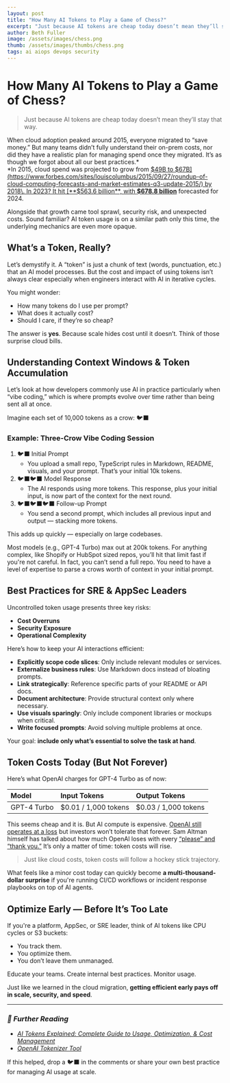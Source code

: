 ```yaml
---
layout: post
title: "How Many AI Tokens to Play a Game of Chess?"
excerpt: "Just because AI tokens are cheap today doesn’t mean they’ll stay that way."
author: Beth Fuller
image: /assets/images/chess.png
thumb: /assets/images/thumbs/chess.png
tags: ai aiops devops security
---
```


# How Many AI Tokens to Play a Game of Chess?

> Just because AI tokens are cheap today doesn’t mean they’ll stay that way.

When cloud adoption peaked around 2015, everyone migrated to “save money.” But many teams didn’t fully understand their on-prem costs, nor did they have a realistic plan for managing spend once they migrated. It’s as though we forgot about all our best practices.*  
*In 2015, cloud spend was projected to grow from [$49B to $67B](https://www.forbes.com/sites/louiscolumbus/2015/09/27/roundup-of-cloud-computing-forecasts-and-market-estimates-q3-update-2015/) by 2018\. In 2023? It hit [**$563.6 billion**, with **$678.8 billion**](https://www.cloudzero.com/state-of-cloud-cost/) forecasted for 2024.

Alongside that growth came tool sprawl, security risk, and unexpected costs. Sound familiar? AI token usage is on a similar path only this time, the underlying mechanics are even more opaque.

## What’s a Token, Really?

Let’s demystify it. A “token” is just a chunk of text (words, punctuation, etc.) that an AI model processes. But the cost and impact of using tokens isn’t always clear especially when engineers interact with AI in iterative cycles.

You might wonder:

* How many tokens do I use per prompt?
* What does it actually cost?
* Should I care, if they’re so cheap?

The answer is **yes**. Because scale hides cost until it doesn’t. Think of those surprise cloud bills.

## Understanding Context Windows & Token Accumulation

Let’s look at how developers commonly use AI in practice particularly when “vibe coding,” which is where prompts evolve over time rather than being sent all at once.

Imagine each set of 10,000 tokens as a crow: 🐦‍⬛

### Example: Three-Crow Vibe Coding Session

1. 🐦‍⬛ Initial Prompt
   * You upload a small repo, TypeScript rules in Markdown, README, visuals, and your prompt. That’s your initial 10k tokens.
2. 🐦‍⬛🐦‍⬛ Model Response
   * The AI responds using more tokens. This response, plus your initial input, is now part of the context for the next round.
3. 🐦‍⬛🐦‍⬛🐦‍⬛ Follow-up Prompt
   * You send a second prompt, which includes all previous input and output — stacking more tokens.

This adds up quickly — especially on large codebases.

Most models (e.g., GPT-4 Turbo) max out at 200k tokens. For anything complex, like Shopify or HubSpot sized repos, you’ll hit that limit fast if you're not careful. In fact, you can’t send a full repo. You need to have a level of expertise to parse a crows worth of context in your initial prompt.

## Best Practices for SRE & AppSec Leaders

Uncontrolled token usage presents three key risks:

* **Cost Overruns**
* **Security Exposure**
* **Operational Complexity**

Here’s how to keep your AI interactions efficient:

* **Explicitly scope code slices**: Only include relevant modules or services.
* **Externalize business rules**: Use Markdown docs instead of bloating prompts.
* **Link strategically**: Reference specific parts of your README or API docs.
* **Document architecture**: Provide structural context only where necessary.
* **Use visuals sparingly**: Only include component libraries or mockups when critical.
* **Write focused prompts**: Avoid solving multiple problems at once.

Your goal: **include only what’s essential to solve the task at hand**.

## Token Costs Today (But Not Forever)

Here’s what OpenAI charges for GPT-4 Turbo as of now:

| **Model** | **Input Tokens** | **Output Tokens** |
| :---- | :---- | :---- |
| GPT-4 Turbo | $0.01 / 1,000 tokens | $0.03 / 1,000 tokens |

This seems cheap and it is. But AI compute is expensive. [OpenAI still operates at a loss](https://www.lesswrong.com/posts/CCQsQnCMWhJcCFY9x/openai-lost-usd5-billion-in-2024-and-its-losses-are) but investors won’t tolerate that forever. Sam Altman himself has talked about how much OpenAl loses with every [“please” and “thank you.”](https://www.vice.com/en/article/telling-chatgpt-please-and-thank-you-costs-openai-millions-ceo-claims/) It’s only a matter of time: token costs will rise.

> Just like cloud costs, token costs will follow a hockey stick trajectory.

What feels like a minor cost today can quickly become **a multi-thousand-dollar surprise** if you're running CI/CD workflows or incident response playbooks on top of AI agents.

## Optimize Early — Before It’s Too Late

If you're a platform, AppSec, or SRE leader, think of AI tokens like CPU cycles or S3 buckets:

* You track them.
* You optimize them.
* You don’t leave them unmanaged.

Educate your teams. Create internal best practices. Monitor usage.

Just like we learned in the cloud migration, **getting efficient early pays off in scale, security, and speed**.

---

### ***🔗 Further Reading***

* [*AI Tokens Explained: Complete Guide to Usage, Optimization, & Cost Management*](https://guptadeepak.com/complete-guide-to-ai-tokens-understanding-optimization-and-cost-management/)  
* [*OpenAI Tokenizer Tool*](https://platform.openai.com/tokenizer)

If this helped, drop a 🐦‍⬛ in the comments or share your own best practice for managing AI usage at scale.
